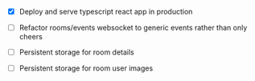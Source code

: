 - [x] Deploy and serve typescript react app in production

- [ ] Refactor rooms/events websocket to generic events rather than only cheers

- [ ] Persistent storage for room details
- [ ] Persistent storage for room user images